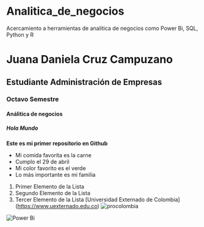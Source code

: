 # Analitica_de_negocios
Acercamiento a herramientas de analitica de negocios como Power Bi, SQL, Python y R
# Juana Daniela Cruz Campuzano
## Estudiante Administración de Empresas
### Octavo Semestre
#### Análitica de negocios
##### Hola Mundo

**Este es mi primer repositorio en Github**
* Mi comida favorita es la carne 
* Cumplo el 29 de abril
* Mi color favorito es el verde
* Lo más importante es mi familia
1. Primer Elemento de la Lista
2. Segundo Elemento de la Lista
3. Tercer Elemento de la Lista
[Universidad Externado de Colombia] (https://www.uexternado.edu.co)
![procolombia](https://www.google.com/url?sa=i&url=https%3A%2F%2Fes.m.wikipedia.org%2Fwiki%2FArchivo%3AMarca_pa%25C3%25ADs_Colombia_logo.svg&psig=AOvVaw3uZsx6Rf4roQ96OccaCq1K&ust=1724333482641000&source=images&cd=vfe&opi=89978449&ved=0CBQQjRxqFwoTCPj1rPeYhogDFQAAAAAdAAAAABAQ)

![Power Bi](https://github.com/user-attachments/assets/9465bf72-c7ec-48d5-897c-4d8450f3835b)

